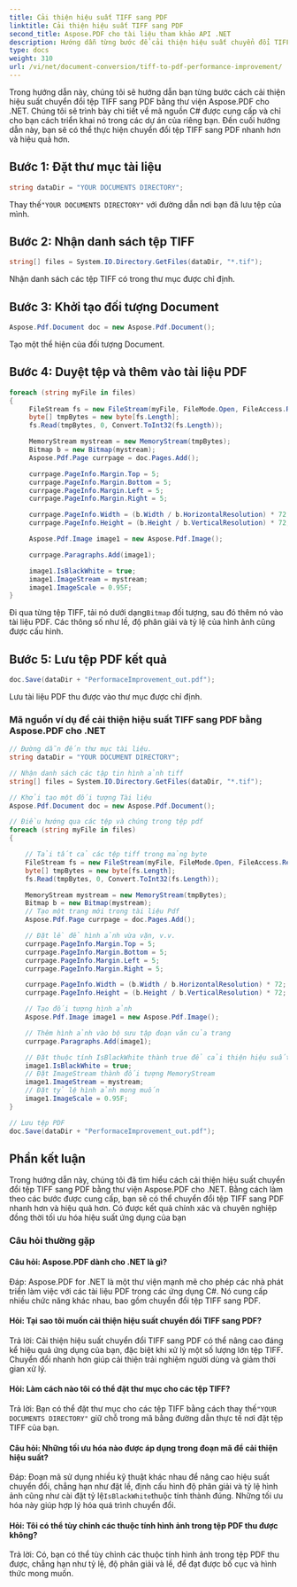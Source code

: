 ```yaml
---
title: Cải thiện hiệu suất TIFF sang PDF
linktitle: Cải thiện hiệu suất TIFF sang PDF
second_title: Aspose.PDF cho tài liệu tham khảo API .NET
description: Hướng dẫn từng bước để cải thiện hiệu suất chuyển đổi TIFF sang PDF với Aspose.PDF cho .NET.
type: docs
weight: 310
url: /vi/net/document-conversion/tiff-to-pdf-performance-improvement/
---
```

Trong hướng dẫn này, chúng tôi sẽ hướng dẫn bạn từng bước cách cải thiện hiệu suất chuyển đổi tệp TIFF sang PDF bằng thư viện Aspose.PDF cho .NET. Chúng tôi sẽ trình bày chi tiết về mã nguồn C# được cung cấp và chỉ cho bạn cách triển khai nó trong các dự án của riêng bạn. Đến cuối hướng dẫn này, bạn sẽ có thể thực hiện chuyển đổi tệp TIFF sang PDF nhanh hơn và hiệu quả hơn.

## Bước 1: Đặt thư mục tài liệu
```csharp
string dataDir = "YOUR DOCUMENTS DIRECTORY";
```
 Thay thế`"YOUR DOCUMENTS DIRECTORY"` với đường dẫn nơi bạn đã lưu tệp của mình.

## Bước 2: Nhận danh sách tệp TIFF
```csharp
string[] files = System.IO.Directory.GetFiles(dataDir, "*.tif");
```
Nhận danh sách các tệp TIFF có trong thư mục được chỉ định.

## Bước 3: Khởi tạo đối tượng Document
```csharp
Aspose.Pdf.Document doc = new Aspose.Pdf.Document();
```
Tạo một thể hiện của đối tượng Document.

## Bước 4: Duyệt tệp và thêm vào tài liệu PDF
```csharp
foreach (string myFile in files)
{
     FileStream fs = new FileStream(myFile, FileMode.Open, FileAccess.Read);
     byte[] tmpBytes = new byte[fs.Length];
     fs.Read(tmpBytes, 0, Convert.ToInt32(fs.Length));

     MemoryStream mystream = new MemoryStream(tmpBytes);
     Bitmap b = new Bitmap(mystream);
     Aspose.Pdf.Page currpage = doc.Pages.Add();

     currpage.PageInfo.Margin.Top = 5;
     currpage.PageInfo.Margin.Bottom = 5;
     currpage.PageInfo.Margin.Left = 5;
     currpage.PageInfo.Margin.Right = 5;

     currpage.PageInfo.Width = (b.Width / b.HorizontalResolution) * 72;
     currpage.PageInfo.Height = (b.Height / b.VerticalResolution) * 72;

     Aspose.Pdf.Image image1 = new Aspose.Pdf.Image();

     currpage.Paragraphs.Add(image1);

     image1.IsBlackWhite = true;
     image1.ImageStream = mystream;
     image1.ImageScale = 0.95F;
}
```
 Đi qua từng tệp TIFF, tải nó dưới dạng`Bitmap` đối tượng, sau đó thêm nó vào tài liệu PDF. Các thông số như lề, độ phân giải và tỷ lệ của hình ảnh cũng được cấu hình.

## Bước 5: Lưu tệp PDF kết quả
```csharp
doc.Save(dataDir + "PerformaceImprovement_out.pdf");
```
Lưu tài liệu PDF thu được vào thư mục được chỉ định.

### Mã nguồn ví dụ để cải thiện hiệu suất TIFF sang PDF bằng Aspose.PDF cho .NET

```csharp
// Đường dẫn đến thư mục tài liệu.
string dataDir = "YOUR DOCUMENT DIRECTORY";

// Nhận danh sách các tập tin hình ảnh tiff
string[] files = System.IO.Directory.GetFiles(dataDir, "*.tif");

// Khởi tạo một đối tượng Tài liệu
Aspose.Pdf.Document doc = new Aspose.Pdf.Document();

// Điều hướng qua các tệp và chúng trong tệp pdf
foreach (string myFile in files)
{

	// Tải tất cả các tệp tiff trong mảng byte
	FileStream fs = new FileStream(myFile, FileMode.Open, FileAccess.Read);
	byte[] tmpBytes = new byte[fs.Length];
	fs.Read(tmpBytes, 0, Convert.ToInt32(fs.Length));

	MemoryStream mystream = new MemoryStream(tmpBytes);
	Bitmap b = new Bitmap(mystream);
	// Tạo một trang mới trong tài liệu Pdf
	Aspose.Pdf.Page currpage = doc.Pages.Add();

	// Đặt lề để hình ảnh vừa vặn, v.v.
	currpage.PageInfo.Margin.Top = 5;
	currpage.PageInfo.Margin.Bottom = 5;
	currpage.PageInfo.Margin.Left = 5;
	currpage.PageInfo.Margin.Right = 5;

	currpage.PageInfo.Width = (b.Width / b.HorizontalResolution) * 72;
	currpage.PageInfo.Height = (b.Height / b.VerticalResolution) * 72;

	// Tạo đối tượng hình ảnh
	Aspose.Pdf.Image image1 = new Aspose.Pdf.Image();

	// Thêm hình ảnh vào bộ sưu tập đoạn văn của trang
	currpage.Paragraphs.Add(image1);

	// Đặt thuộc tính IsBlackWhite thành true để cải thiện hiệu suất
	image1.IsBlackWhite = true;
	// Đặt ImageStream thành đối tượng MemoryStream
	image1.ImageStream = mystream;
	// Đặt tỷ lệ hình ảnh mong muốn
	image1.ImageScale = 0.95F;
}

// Lưu tệp PDF
doc.Save(dataDir + "PerformaceImprovement_out.pdf");
```

## Phần kết luận
Trong hướng dẫn này, chúng tôi đã tìm hiểu cách cải thiện hiệu suất chuyển đổi tệp TIFF sang PDF bằng thư viện Aspose.PDF cho .NET. Bằng cách làm theo các bước được cung cấp, bạn sẽ có thể chuyển đổi tệp TIFF sang PDF nhanh hơn và hiệu quả hơn. Có được kết quả chính xác và chuyên nghiệp đồng thời tối ưu hóa hiệu suất ứng dụng của bạn

### Câu hỏi thường gặp

#### Câu hỏi: Aspose.PDF dành cho .NET là gì?

Đáp: Aspose.PDF for .NET là một thư viện mạnh mẽ cho phép các nhà phát triển làm việc với các tài liệu PDF trong các ứng dụng C#. Nó cung cấp nhiều chức năng khác nhau, bao gồm chuyển đổi tệp TIFF sang PDF.

#### Hỏi: Tại sao tôi muốn cải thiện hiệu suất chuyển đổi TIFF sang PDF?

Trả lời: Cải thiện hiệu suất chuyển đổi TIFF sang PDF có thể nâng cao đáng kể hiệu quả ứng dụng của bạn, đặc biệt khi xử lý một số lượng lớn tệp TIFF. Chuyển đổi nhanh hơn giúp cải thiện trải nghiệm người dùng và giảm thời gian xử lý.

#### Hỏi: Làm cách nào tôi có thể đặt thư mục cho các tệp TIFF?

 Trả lời: Bạn có thể đặt thư mục cho các tệp TIFF bằng cách thay thế`"YOUR DOCUMENTS DIRECTORY"` giữ chỗ trong mã bằng đường dẫn thực tế nơi đặt tệp TIFF của bạn.

#### Câu hỏi: Những tối ưu hóa nào được áp dụng trong đoạn mã để cải thiện hiệu suất?

 Đáp: Đoạn mã sử dụng nhiều kỹ thuật khác nhau để nâng cao hiệu suất chuyển đổi, chẳng hạn như đặt lề, định cấu hình độ phân giải và tỷ lệ hình ảnh cũng như cài đặt tỷ lệ`IsBlackWhite`thuộc tính thành đúng. Những tối ưu hóa này giúp hợp lý hóa quá trình chuyển đổi.

#### Hỏi: Tôi có thể tùy chỉnh các thuộc tính hình ảnh trong tệp PDF thu được không?

Trả lời: Có, bạn có thể tùy chỉnh các thuộc tính hình ảnh trong tệp PDF thu được, chẳng hạn như tỷ lệ, độ phân giải và lề, để đạt được bố cục và hình thức mong muốn.